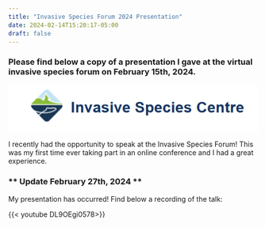 ```yaml
---
title: "Invasive Species Forum 2024 Presentation"
date: 2024-02-14T15:20:17-05:00
draft: false
---
```


### Please find below a copy of a presentation I gave at the virtual invasive species forum on February 15th, 2024.

![isc](images/isc.png#center)

I recently had the opportunity to speak at the Invasive Species Forum! This was my first time ever taking part in an online conference and I had a great experience. 


### ** Update February 27th, 2024 **

My presentation has occurred! Find below a recording of the talk:


  

{{< youtube DL9OEgi0578>}}

  
